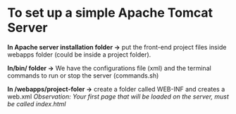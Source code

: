 # To set up a simple Apache Tomcat Server

**In Apache server installation folder ->** put the front-end project files inside webapps folder (could be inside a project folder).

**In/bin/ folder ->** We have the configurations file (xml) and the terminal commands to run or stop the server (commands.sh)

**In /webapps/project-foler ->** create a folder called WEB-INF and creates a web.xml
_Observation: Your first page that will be loaded on the server, must be called index.html_
